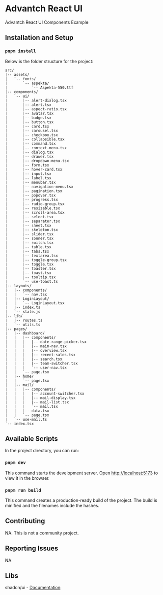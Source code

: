 # Advantch React UI

Advantch React UI Components Example

## Installation and Setup

### `pnpm install`

Below is the folder structure for the project:

```
src/
|-- assets/
|   `-- fonts/
|       `-- aspekta/
|           `-- Aspekta-550.ttf
|-- components/
|   `-- ui/
|       |-- alert-dialog.tsx
|       |-- alert.tsx
|       |-- aspect-ratio.tsx
|       |-- avatar.tsx
|       |-- badge.tsx
|       |-- button.tsx
|       |-- card.tsx
|       |-- carousel.tsx
|       |-- checkbox.tsx
|       |-- collapsible.tsx
|       |-- command.tsx
|       |-- context-menu.tsx
|       |-- dialog.tsx
|       |-- drawer.tsx
|       |-- dropdown-menu.tsx
|       |-- form.tsx
|       |-- hover-card.tsx
|       |-- input.tsx
|       |-- label.tsx
|       |-- menubar.tsx
|       |-- navigation-menu.tsx
|       |-- pagination.tsx
|       |-- popover.tsx
|       |-- progress.tsx
|       |-- radio-group.tsx
|       |-- resizable.tsx
|       |-- scroll-area.tsx
|       |-- select.tsx
|       |-- separator.tsx
|       |-- sheet.tsx
|       |-- skeleton.tsx
|       |-- slider.tsx
|       |-- sonner.tsx
|       |-- switch.tsx
|       |-- table.tsx
|       |-- tabs.tsx
|       |-- textarea.tsx
|       |-- toggle-group.tsx
|       |-- toggle.tsx
|       |-- toaster.tsx
|       |-- toast.tsx
|       |-- tooltip.tsx
|       `-- use-toast.ts
|-- layouts/
|   |-- components/
|   |   `-- nav.tsx
|   |-- LoginLayout/
|   |   `-- LoginLayout.tsx
|   |-- index.ts
|   `-- state.js
|-- lib/
|   |-- routes.ts
|   `-- utils.ts
|-- pages/
|   |-- dashboard/
|   |   |-- components/
|   |   |   |-- date-range-picker.tsx
|   |   |   |-- main-nav.tsx
|   |   |   |-- overview.tsx
|   |   |   |-- recent-sales.tsx
|   |   |   |-- search.tsx
|   |   |   |-- team-switcher.tsx
|   |   |   `-- user-nav.tsx
|   |   `-- page.tsx
|   |-- home/
|   |   `-- page.tsx
|   |-- mail/
|   |   |-- components/
|   |   |   |-- account-switcher.tsx
|   |   |   |-- mail-display.tsx
|   |   |   |-- mail-list.tsx
|   |   |   `-- mail.tsx
|   |   |-- data.tsx
|   |   `-- page.tsx
|   `-- use-mail.ts
`-- index.tsx
```

## Available Scripts

In the project directory, you can run:

### `pnpm dev`

This command starts the development server. Open [http://localhost:5173](http://localhost:3000) to view it in the browser.

### `pnpm run build`

This command creates a production-ready build of the project. The build is minified and the filenames include the hashes.

## Contributing

NA. This is not a community project.

## Reporting Issues

NA

## Libs

shadcn/ui - [Documentation](https://ui.shadcn.com/docs)